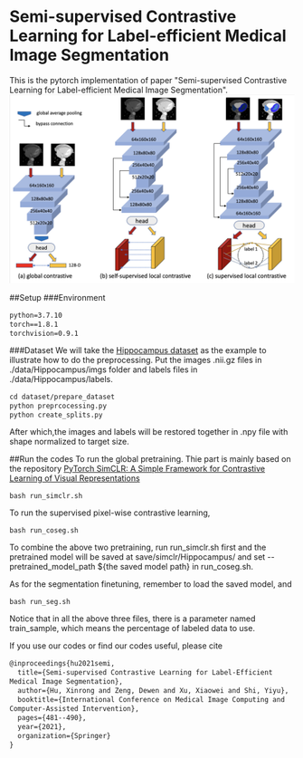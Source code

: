 # Semi-supervised Contrastive Learning for Label-efficient Medical Image Segmentation
This is the pytorch implementation of paper "Semi-supervised Contrastive Learning for 
Label-efficient Medical Image Segmentation".
![workflow of our methods](./workflow.png)

##Setup
###Environment
```
python=3.7.10
torch==1.8.1
torchvision=0.9.1
```
###Dataset
We will take the [Hippocampus dataset](https://drive.google.com/file/d/1RzPB1_bqzQhlWvU-YGvZzhx2omcDh38C/view?usp=sharing)
 as the example to illustrate how 
to do the preprocessing. Put the images .nii.gz files in ./data/Hippocampus/imgs folder and labels files in 
./data/Hippocampus/labels.
```
cd dataset/prepare_dataset
python preprcocessing.py
python create_splits.py
```
After which,the images and labels will be restored together in .npy file with shape normalized to target size.

##Run the codes
To run the global pretraining. Thie part is mainly based on the repository [PyTorch SimCLR: A Simple Framework for 
Contrastive Learning of Visual Representations](https://github.com/sthalles/SimCLR/blob/master/README.md)
```
bash run_simclr.sh
```
To run the supervised pixel-wise contrastive learning,
```
bash run_coseg.sh
```
To combine the above two pretraining, run run_simclr.sh first and the pretrained model will be saved at 
save/simclr/Hippocampus/ and set --pretrained_model_path  ${the saved model path} in run_coseg.sh.

As for the segmentation finetuning, remember to load the saved model, and
```
bash run_seg.sh
```

Notice that in all the above three files, there is a parameter named train_sample, which means the percentage of labeled 
data to use. 

If you use our codes or find our codes useful, please cite
```
@inproceedings{hu2021semi,
  title={Semi-supervised Contrastive Learning for Label-Efficient Medical Image Segmentation},
  author={Hu, Xinrong and Zeng, Dewen and Xu, Xiaowei and Shi, Yiyu},
  booktitle={International Conference on Medical Image Computing and Computer-Assisted Intervention},
  pages={481--490},
  year={2021},
  organization={Springer}
}
```
